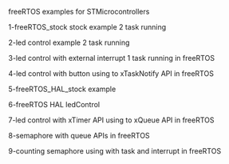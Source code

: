 freeRTOS examples for STMicrocontrollers

1-freeRTOS_stock stock example 2 task running

2-led control example 2 task running

3-led control with external interrupt 1 task running in freeRTOS

4-led control with button using to xTaskNotify API in freeRTOS

5-freeRTOS_HAL_stock example

6-freeRTOS HAL ledControl

7-led control with xTimer API using to xQueue API in freeRTOS

8-semaphore with queue APIs in freeRTOS

9-counting semaphore using with task and interrupt in freeRTOS
